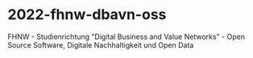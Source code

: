# 2022-fhnw-dbavn-oss
FHNW - Studienrichtung "Digital Business and Value Networks" - Open Source Software, Digitale Nachhaltigkeit und Open Data
